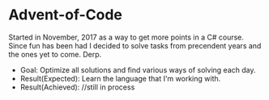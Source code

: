 # Advent-of-Code

Started in November, 2017 as a way to get more points in a C# course. Since fun has been had I decided to solve tasks from precendent years and the ones yet to come. Derp.

* Goal: Optimize all solutions and find various ways of solving each day.
* Result(Expected): Learn the language that I'm working with.
* Result(Achieved): //still in process
